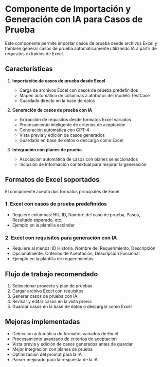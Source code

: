 # Componente de Importación y Generación con IA para Casos de Prueba

Este componente permite importar casos de prueba desde archivos Excel y también generar casos de prueba automáticamente utilizando IA a partir de requisitos extraídos de Excel.

## Características

1. **Importación de casos de prueba desde Excel**
   - Carga de archivos Excel con casos de prueba predefinidos
   - Mapeo automático de columnas a atributos del modelo TestCase
   - Guardado directo en la base de datos

2. **Generación de casos de prueba con IA**
   - Extracción de requisitos desde formatos Excel variados
   - Procesamiento inteligente de criterios de aceptación
   - Generación automática con GPT-4
   - Vista previa y edición de casos generados
   - Guardado en base de datos o descarga como Excel

3. **Integración con planes de prueba**
   - Asociación automática de casos con planes seleccionados
   - Inclusión de información contextual para mejorar la generación

## Formatos de Excel soportados

El componente acepta dos formatos principales de Excel:

### 1. Excel con casos de prueba predefinidos
- Requiere columnas: HU, ID, Nombre del caso de prueba, Pasos, Resultado esperado, etc.
- Ejemplo en la plantilla estándar

### 2. Excel con requisitos para generación con IA
- Requiere al menos: ID Historia, Nombre del Requerimiento, Descripción
- Opcionalmente: Criterios de Aceptación, Descripción Funcional
- Ejemplo en la plantilla de requerimientos

## Flujo de trabajo recomendado

1. Seleccionar proyecto y plan de pruebas
2. Cargar archivo Excel con requisitos
3. Generar casos de prueba con IA
4. Revisar y editar casos en la vista previa
5. Guardar casos en la base de datos o descargar como Excel

## Mejoras implementadas

- Detección automática de formatos variados de Excel
- Procesamiento avanzado de criterios de aceptación
- Vista previa y edición de casos generados antes de guardar
- Mejor integración con planes de prueba
- Optimización del prompt para la IA
- Parser mejorado para la respuesta de la IA
